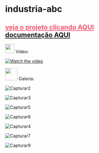 # industria-abc
<a href="http://147.182.184.213/" target="_blank" style="color: rgb(243, 87, 113);">veja o projeto clicando AQUI</a><br>
<a href="https://caroline-thais.github.io/siteapresentacaotcs/" target="_blank">documentação AQUI</a>
---

<p><img src="https://img.icons8.com/external-justicon-lineal-color-justicon/344/external-video-notifications-justicon-lineal-color-justicon.png" height="30em"> Vídeo:</p>

[![Watch the video](https://user-images.githubusercontent.com/76595905/155984133-19099395-bae3-4e05-8dfe-ceab53152a3c.PNG)](https://youtu.be/yfhheAuavHM)

<p><img src="https://img.icons8.com/plasticine/344/stack-of-photos.png" height="40em"> Galeria:</p>

![Capturar2](https://user-images.githubusercontent.com/76595905/155984376-eb86a1f9-3af4-4e9d-a2ba-7d7bfa345633.PNG)

![Capturar3](https://user-images.githubusercontent.com/76595905/155984389-97133a21-d676-4c4b-a8af-636c6a7a20e4.PNG)

![Capturar5](https://user-images.githubusercontent.com/76595905/155984405-c5e57f43-632f-4f0d-83c2-66b6c029fada.PNG)

![Capturar6](https://user-images.githubusercontent.com/76595905/155984719-06817a7e-cc6d-4155-a9a0-fb5e7557d28b.PNG)

![Capturar4](https://user-images.githubusercontent.com/76595905/155984396-9b89c80e-f12f-48f1-8b9a-6272ea82509b.PNG)

![Capturar7](https://user-images.githubusercontent.com/76595905/155985269-89645c6b-5e93-4274-b650-21dab7d506f2.PNG)

![Capturar9](https://user-images.githubusercontent.com/76595905/155985289-42e65307-e59c-456b-883b-f8bf261d684e.PNG)
